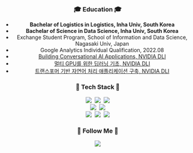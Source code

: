 <h3 align="center"> 🎓 Education 🎓 </h3>
  <ul align="center">
    <li>
      <strong>Bachelar of Logistics in Logistics, Inha Univ, South Korea</strong>
    </li>
    <li>
     <strong>Bachelar of Science in Data Science, Inha Univ, South Korea</strong>
    </li>
    <li>
     Exchange Student Program, School of Information and Data Science, Nagasaki Univ, Japan
    </li>
    <li>
     Google Analytics Individual Qualification, 2022.08
    </li>
    <li>
     <a href='https://learn.nvidia.com/courses/course-detail?course_id=course-v1:DLI+C-FX-06+V2'>Building Conversational AI Applications, NVIDIA DLI</a>
    </li>
    <li>
     <a href='https://learn.nvidia.com/courses/course-detail?course_id=course-v1:DLI+C-MG-01+V2-KR'> 멀티 GPU를 위한 딥러닝 기초, NVIDIA DLI </a>
    </li>
    <li>
     <a href='https://learn.nvidia.com/courses/course-detail?course_id=course-v1:DLI+C-FX-03+V3-KR'>트랜스포머 기반 자연어 처리 애플리케이션 구축, NVIDIA DLI</a>
    </li>
  </ul>


<h3 align="center">🚀 Tech Stack 🚀</h3>
<p align="center">
  <img src="https://img.shields.io/badge/Python-3766AB?style=flat-square&logo=Python&logoColor=white"/></a>&nbsp 
  <img src="https://img.shields.io/badge/R-276DC3?style=flat-square&logo=R&logoColor=white"/></a>&nbsp 
  <img src="https://img.shields.io/badge/Microsoft_Excel-217346?style=flat-square&logo=microsoft-excel&logoColor=white"/></a>
  <br>
  <img src="https://img.shields.io/badge/PostgreSQL-4169E1?style=flat-square&logo=PostgreSQL&logoColor=white"/></a>&nbsp 
  <img src="https://img.shields.io/badge/MySQL-00000F?style=flat-square&logo=mysql&logoColor=white"/></a>
  <br>
  <img src="https://img.shields.io/badge/Google%20Analytics-E37400?style=flat-square&logo=google%20analytics&logoColor=white"/></a>&nbsp 
  <img src="https://img.shields.io/badge/Java-ED8B00?style=flat-square&logo=openjdk&logoColor=white"/></a>&nbsp 
  <img src="https://img.shields.io/badge/Flutter-02569B?style=flat-square&logo=Flutter&logoColor=white"/></a>
</p>

<h3 align="center">🌈 Follow Me 🌈</h3>
<p align="center">
  <a href="https://www.instagram.com/hye_inisfree/"><img src="https://img.shields.io/badge/Instagram-E4405F?style=flat-square&logo=Instagram&logoColor=white&link=https://www.instagram.com/inckimq/"/></a>
</p>
